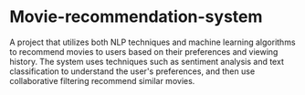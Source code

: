 # Movie-recommendation-system
A  project that utilizes both NLP techniques and machine learning algorithms to recommend movies  to users based on their preferences and viewing history. The system uses techniques such as  sentiment analysis and text classification to understand the user's preferences, and then use  collaborative filtering recommend similar movies. 
